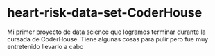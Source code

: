 # heart-risk-data-set-CoderHouse

Mi primer proyecto de data science que logramos terminar durante la cursada de CoderHouse. Tiene algunas cosas para pulir pero fue muy entretenido llevarlo a cabo
